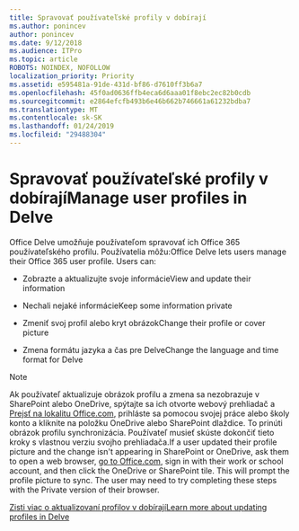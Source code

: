 ```yaml
---
title: Spravovať používateľské profily v dobírají
ms.author: ponincev
author: ponincev
ms.date: 9/12/2018
ms.audience: ITPro
ms.topic: article
ROBOTS: NOINDEX, NOFOLLOW
localization_priority: Priority
ms.assetid: e595481a-91de-431d-bf86-d7610ff3b6a7
ms.openlocfilehash: 45f0ad0636ffb4eca6d6aaa01f8ebc2ec82b0cdb
ms.sourcegitcommit: e2864efcfb493b6e46b662b746661a61232bdba7
ms.translationtype: MT
ms.contentlocale: sk-SK
ms.lasthandoff: 01/24/2019
ms.locfileid: "29488304"
---
```

# <a name="manage-user-profiles-in-delve"></a><span data-ttu-id="8a479-102">Spravovať používateľské profily v dobírají</span><span class="sxs-lookup"><span data-stu-id="8a479-102">Manage user profiles in Delve</span></span>

<span data-ttu-id="8a479-p101">Office Delve umožňuje používateľom spravovať ich Office 365 používateľského profilu. Používatelia môžu:</span><span class="sxs-lookup"><span data-stu-id="8a479-p101">Office Delve lets users manage their Office 365 user profile. Users can:</span></span>
  
- <span data-ttu-id="8a479-105">Zobrazte a aktualizujte svoje informácie</span><span class="sxs-lookup"><span data-stu-id="8a479-105">View and update their information</span></span>
    
- <span data-ttu-id="8a479-106">Nechali nejaké informácie</span><span class="sxs-lookup"><span data-stu-id="8a479-106">Keep some information private</span></span>
    
- <span data-ttu-id="8a479-107">Zmeniť svoj profil alebo kryt obrázok</span><span class="sxs-lookup"><span data-stu-id="8a479-107">Change their profile or cover picture</span></span>
    
- <span data-ttu-id="8a479-108">Zmena formátu jazyka a čas pre Delve</span><span class="sxs-lookup"><span data-stu-id="8a479-108">Change the language and time format for Delve</span></span>
    
> [!NOTE]
> <span data-ttu-id="8a479-p102">Ak používateľ aktualizuje obrázok profilu a zmena sa nezobrazuje v SharePoint alebo OneDrive, spýtajte sa ich otvorte webový prehliadač a [Prejsť na lokalitu Office.com](https://www.office.com), prihláste sa pomocou svojej práce alebo školy konto a kliknite na položku OneDrive alebo SharePoint dlaždice. To prinúti obrázok profilu synchronizácia. Používateľ musieť skúste dokončiť tieto kroky s vlastnou verziu svojho prehliadača.</span><span class="sxs-lookup"><span data-stu-id="8a479-p102">If a user updated their profile picture and the change isn't appearing in SharePoint or OneDrive, ask them to open a web browser, [go to Office.com](https://www.office.com), sign in with their work or school account, and then click the OneDrive or SharePoint tile. This will prompt the profile picture to sync. The user may need to try completing these steps with the Private version of their browser.</span></span> 
  
[<span data-ttu-id="8a479-111">Zisti viac o aktualizovaní profilov v dobírají</span><span class="sxs-lookup"><span data-stu-id="8a479-111">Learn more about updating profiles in Delve</span></span>](https://go.microsoft.com/fwlink/?linkid=735070)
  

